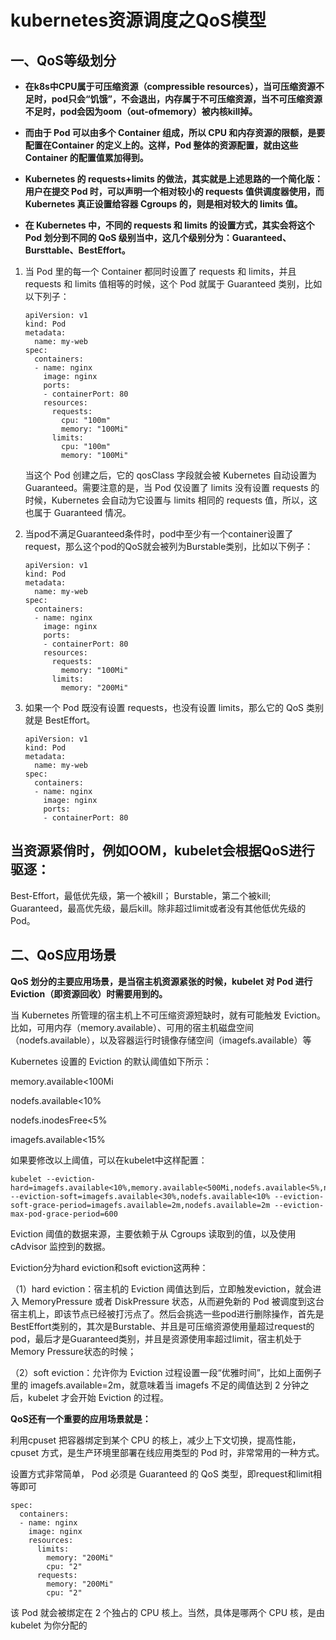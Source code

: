 # kubernetes资源调度之QoS模型

## 一、QoS等级划分

-  **在k8s中CPU属于可压缩资源（compressible resources），当可压缩资源不足时，pod只会“饥饿”，不会退出，内存属于不可压缩资源，当不可压缩资源不足时，pod会因为oom（out-ofmemory）被内核kill掉。**

-  **而由于 Pod 可以由多个 Container 组成，所以 CPU 和内存资源的限额，是要配置在Container 的定义上的。这样，Pod 整体的资源配置，就由这些 Container 的配置值累加得到。**
- **Kubernetes 的 requests+limits 的做法，其实就是上述思路的一个简化版：用户在提交 Pod 时，可以声明一个相对较小的 requests 值供调度器使用，而 Kubernetes 真正设置给容器 Cgroups 的，则是相对较大的 limits 值。**

- **在 Kubernetes 中，不同的 requests 和 limits 的设置方式，其实会将这个 Pod 划分到不同的 QoS 级别当中，这几个级别分为：Guaranteed、Bursttable、BestEffort。**



1. 当 Pod 里的每一个 Container 都同时设置了 requests 和 limits，并且 requests 和 limits 值相等的时候，这个 Pod 就属于 Guaranteed 类别，比如以下列子：

   ```
   apiVersion: v1
   kind: Pod
   metadata:
     name: my-web
   spec:
     containers:
     - name: nginx
       image: nginx
       ports:
       - containerPort: 80
       resources:
         requests:
           cpu: "100m"
           memory: "100Mi"
         limits:
           cpu: "100m"
           memory: "100Mi"
   ```

   当这个 Pod 创建之后，它的 qosClass 字段就会被 Kubernetes 自动设置为 Guaranteed。需要注意的是，当 Pod 仅设置了 limits 没有设置 requests 的时候，Kubernetes 会自动为它设置与 limits 相同的 requests 值，所以，这也属于 Guaranteed 情况。

2. 当pod不满足Guaranteed条件时，pod中至少有一个container设置了request，那么这个pod的QoS就会被列为Burstable类别，比如以下例子：

   ```
   apiVersion: v1
   kind: Pod
   metadata:
     name: my-web
   spec:
     containers:
     - name: nginx
       image: nginx
       ports:
       - containerPort: 80
       resources:
         requests:
           memory: "100Mi"
         limits:
           memory: "200Mi"
   ```

3. 如果一个 Pod 既没有设置 requests，也没有设置 limits，那么它的 QoS 类别就是 BestEffort。

   ```
   apiVersion: v1
   kind: Pod
   metadata:
     name: my-web
   spec:
     containers:
     - name: nginx
       image: nginx
       ports:
       - containerPort: 80
   ```

## 当资源紧俏时，例如OOM，kubelet会根据QoS进行驱逐：

Best-Effort，最低优先级，第一个被kill；
Burstable，第二个被kill;
Guaranteed，最高优先级，最后kill。除非超过limit或者没有其他低优先级的Pod。


## 二、QoS应用场景

**QoS 划分的主要应用场景，是当宿主机资源紧张的时候，kubelet 对 Pod 进行 Eviction（即资源回收）时需要用到的。**

当 Kubernetes 所管理的宿主机上不可压缩资源短缺时，就有可能触发 Eviction。比如，可用内存（memory.available）、可用的宿主机磁盘空间（nodefs.available），以及容器运行时镜像存储空间（imagefs.available）等

Kubernetes 设置的 Eviction 的默认阈值如下所示：

memory.available<100Mi

nodefs.available<10%

nodefs.inodesFree<5%

imagefs.available<15%	

如果要修改以上阈值，可以在kubelet中这样配置：

```
kubelet --eviction-hard=imagefs.available<10%,memory.available<500Mi,nodefs.available<5%,nodefs.inodesFree<5% --eviction-soft=imagefs.available<30%,nodefs.available<10% --eviction-soft-grace-period=imagefs.available=2m,nodefs.available=2m --eviction-max-pod-grace-period=600
```





Eviction 阈值的数据来源，主要依赖于从 Cgroups 读取到的值，以及使用 cAdvisor 监控到的数据。

Eviction分为hard eviction和soft eviction这两种：

（1）hard eviction：宿主机的 Eviction 阈值达到后，立即触发eviction，就会进入 MemoryPressure 或者 DiskPressure 状态，从而避免新的 Pod 被调度到这台宿主机上，即该节点已经被打污点了。然后会挑选一些pod进行删除操作，首先是BestEffort类别的，其次是Burstable、并且是可压缩资源使用量超过request的pod，最后才是Guaranteed类别，并且是资源使用率超过limit，宿主机处于Memory Pressure状态的时候；

（2）soft eviction：允许你为 Eviction 过程设置一段“优雅时间”，比如上面例子里的 imagefs.available=2m，就意味着当 imagefs 不足的阈值达到 2 分钟之后，kubelet 才会开始 Eviction 的过程。

**QoS还有一个重要的应用场景就是：**

利用cpuset 把容器绑定到某个 CPU 的核上，减少上下文切换，提高性能，cpuset 方式，是生产环境里部署在线应用类型的 Pod 时，非常常用的一种方式。

设置方式非常简单， Pod 必须是 Guaranteed 的 QoS 类型，即request和limit相等即可

```
spec:
  containers:
  - name: nginx
    image: nginx
    resources:
      limits:
        memory: "200Mi"
        cpu: "2"
      requests:
        memory: "200Mi"
        cpu: "2"
```

该 Pod 就会被绑定在 2 个独占的 CPU 核上。当然，具体是哪两个 CPU 核，是由 kubelet 为你分配的
